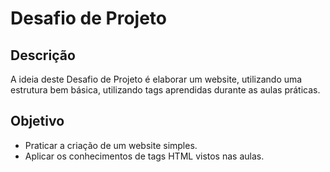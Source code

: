 # Desafio de Projeto

## Descrição

A ideia deste Desafio de Projeto é elaborar um website, utilizando uma estrutura bem básica, utilizando tags aprendidas durante as aulas práticas.

## Objetivo

- Praticar a criação de um website simples.
- Aplicar os conhecimentos de tags HTML vistos nas aulas.


